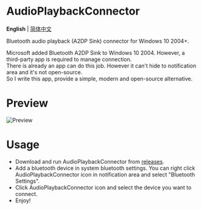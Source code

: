 # AudioPlaybackConnector
**English** | [简体中文](https://github.com/ysc3839/AudioPlaybackConnector/blob/master/README.zh_CN.md)

Bluetooth audio playback (A2DP Sink) connector for Windows 10 2004+.

Microsoft added Bluetooth A2DP Sink to Windows 10 2004. However, a third-party app is required to manage connection.\
There is already an app can do this job. However it can't hide to notification area and it's not open-source.\
So I write this app, provide a simple, modern and open-source alternative.

# Preview
![Preview](https://cdn.jsdelivr.net/gh/ysc3839/AudioPlaybackConnector@master/AudioPlaybackConnector.gif)

# Usage
* Download and run AudioPlaybackConnector from [releases](https://github.com/dmagician038/AudioPlaybackConnector/releases).
* Add a bluetooth device in system bluetooth settings. You can right click AudioPlaybackConnector icon in notification area and select "Bluetooth Settings".
* Click AudioPlaybackConnector icon and select the device you want to connect.
* Enjoy!
